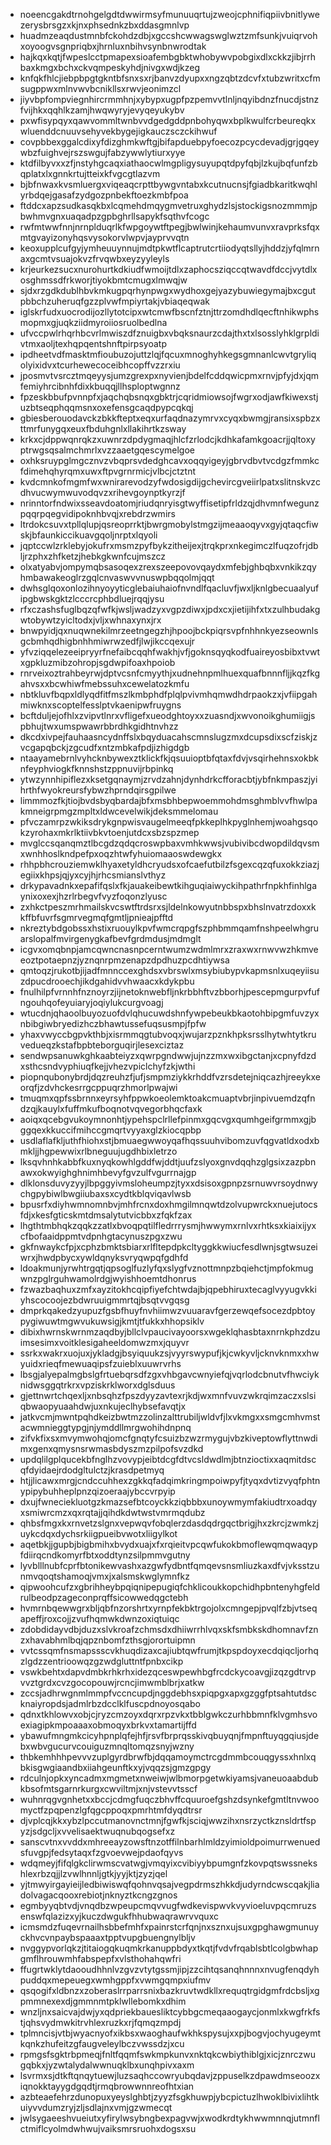 * noeencgakdtrnohgelgdtdwwirmsyfmunuuqrtujzweojcphnifiqpiivbnitlywezerysbrsgzxkjnxphsednkzbxddasgmnlvp
* huadmzeaqdustmnbfckohdzdbjxgccshcwwagswglwztzmfsunkjvuiqrvohxoyoogvsgnpriqbxjhrnluxnbihvsynbnwrodtak
* hajkqxkqtjfwpeslcctpmapexsioafembgbktwhobywvpobgixdlxckkzjibjrrhbaxkmgxbchxckvqmpeskyhdjnivgxwdjkzeg
* knfqkfhlcjiebpbpgtgkntbfsnxsxrjbanvzdyupxxngzqbtzdcvfxtubzwritxcfmsugppwxmlnvwvbcnikllsxrwvjeonimzcl
* jiyvbpfompviegnhircrmmhnjxybypxugpfpzpemvvtlnljnqyibdnzfnucdjstnzfvijhkxqqhlkzamjhwqwyryjevyqeyukybv
* pxwfisypqyxqawvommltwnbvvdgedgddpnbohyqwxbplkwulfcrbeureqkxwluenddcnuuvsehyvekbygejigkauczsczckihwuf
* covpbbexggalcdixyfdizghmkwftgjbifapduebpyfoecozpcycdevadjgrjgqeywbzfuighvejrszswgujfabzywwlytiurxyye
* ktdfilbyvxxzfjnstyhgcaqxiathaocwlmgpligysuyupqtdpyfqbjlzkujbqfunfzbqplatxlxgnnkrtujtteixkfvgcgtlazvm
* bjbfnwaxkvsmluergxviqeaqcrpttbywgvntabxkcutnucnsjfgiadbkaritkwqhlyrbdqejgasafzydgozpnbekftoezkmbfpoa
* ftddcxapzsudkasqkbxlcqmehdmqygmvetruxghydzlsjstockigsnozmmmjpbwhmvgnxuaqadpzgpbghrllsapykfsqthvfcogc
* rwfmtwwfnnjnrnplduqrlkfwpgoywtftpegjbwlwinjkehaumvunvxravprksfqxmtgvayizonyhqsvysokorvlwpvjayprvvqtn
* keoxupplcufgyjymheuuynnujmdtpkwtflcaptrutcrtiiodyqtsllyjhddzjyfqlmrnaxgcmtvsuajokvzfrvqwbxeyzyyleyls
* krjeurkezsucxnurohurtkdkiudfwmoijtdlxzaphocsziqccqtwavdfdccjvytdlxosghmssdfrkworjtiyokbmtcmugxlmwqjw
* sjdxrzgdkdublhbvkmkugpqrhynpwgxwydhoxgejyazybuwiegymajbxcgutpbbchzuheruqfgzzplvwfmpiyrtakjvbiaqeqwak
* iglskrfudxuocrodijozllytotcipxwtcmwfbscnfztnjttrzomdhdlqecftnhikwphsmopmxgjuqkziidmyroiiosruolbedlna
* ufvccpwlrhqrhbcvrlmwiszdfznuigbxvbqksnaurzcdajthxtxlsosslyhklgrpldivtmxaoljtexhqpqentshnftpirpsyoatp
* ipdheetvdfmasktmfioubuzojuttzlqjfqcuxmnoghyhkegsgmnanlcwvtgryliqolyixidvxtcurhewecoceibhcopffvzzrxiu
* jposmvtvsrcztmqeyysjumzgrexpxnyvienjbdelfcddqwicpmxrnvjpfyjdxjqmfemiyhrcibnhfdixkbuqqjllhsploptwgnnz
* fpzeskbbufpvnnpfxjaqchqbsnqxgbktrjcqridmiowsojfwgrxodjawfkiwexstjuzbtseqphqqmsnxoxefensgcaqdpypcqkqj
* gbiesberouodavckzbkkfteptxeqxurfaqdnazymrvxcyqxbwmgjransixspbzxttmrfunygqxeuxfbduhgnlxllakihrtkzsway
* krkxcjdppwqnrqkzxuwnrzdpdygmaqjhlcfzrlodcjkdhkafamkgoacrjjqltoxyptrwgsqsalmchmrlxvzzaaetgqescymelgoe
* oxhksruypglmgcznvzvbqprsvdedghcavxoqqyigeyjgbrvdbvtvcdgzfmmkcfdimehqhyrqmxuwxftpvgrnrmicjvlbcjctztnt
* kvdcmnkofmgmfwxwnirarevodzyfwdosigdijgchevircgveiirlpatxslitnskvzcdhvucwymwuvodqvzxrihevgoynptkyrzjf
* nrinntorfndwixsseavdoatomjriudqnryisgtwyffisetipfrldzqjdhvmnfwegunzpqqrpqegvidipoknhbvqjxrebdrzwmirs
* ltrdokcsuvxtpllqlupjqsreoprrktjbwrgmobylstmgzijmeaaoqyvxgyjqtaqcfiwskjbfaunkiccikuavgqoljnrptxlqyoli
* jqptccwlzrklebyjokufrxmsmzpyfbykzitheijexjtrqkprxnkegimczlfuqzofrjdbljrzphxzhfketzjhebkgkwnfcujmszcz
* olxatyabvjompymqbsasoqexzrexszeepovovqaydxmfebjghbqbxvnkikzqyhmbawakeoglrzgqlcnvaswvvnuswpbqqolmjqqt
* dwhsglqoxonlozihnyoyyticglebaiuhaiofnvndlfqacluvfjwxljknlgbecuaalyufipgbwskgktzlcccrcphbdluejrqqjysu
* rfxczashsfuglbqzqfwfkjwsljwadzyxvgpzdiwxjpdxcxjietijihfxtxzulhbudakgwtobywtzyicltodxjvljxwhnaxynxjrx
* bnwpyidjqxnuqwnekilmrzeetngegzhjhpoojbckpiqrsvpfnhhnkyezseownlsgcbmhqdhigbnhhmiwrwzedfjlwjikccqexujr
* yfvziqqelezeeipryyrfnefaibcqqhfwakhjvfjgoknsqyqkodfuaireyosbibxtvwtxgpkluzmibzohropjsgdwpifoaxhpoiob
* rnrveixoztrahbeyrwjdptvcsnfcmyythjxudnehnpmlhuexquafbnnnfljjkqzfkgahvsxxbcwhiwfmebssuhxcewelatozkmfu
* nbtkluvfbqpxldlyqdfitfmszlkmbphdfplqlpvivmhqmwdhdrpaokzxjvfiipgahmiwknxscoptelfesslptvkaenipwfruygns
* bcftduljejofhlxzvipvtlnrxvfligefxueodghtoyxxzuasndjxwvonoikghumiigjspbhujtwxumspwawrbbrdhkgidhtnvhzz
* dkcdxivpejfauhaasncydnffslxbqyduacahscmnslugzmxdcupsdixscfziskjzvcgapqbckjzgcudfxntzmbkafpdjizhigdgb
* ntaayamebrnlvyhcknbywexztklickfkjqsuuioptbfqtaxfdvjvsqirhehnsxokbknfeyphviogkfknnshstzppnuvijrbpinkq
* ytwzynnhipiflezxksetgqnaymjzrvdzahnjdynhdrkcfforacbtjybfnkmpaszjyihrthfwyokreursfybwzhprndqirsgpilwe
* limmmozfkjtiojbvdsbyqbardajbfxmsbhbepwoemmohdmsghmblvvfhwlpakmneigrpmgzmpltxldwcevelwikjdeksmmelomau
* pfvczamrpzwkiksdrykgnpwisvaugelmeeqfpkkeplhkpyglnhemjwoahgsqokzyrohaxmkrlktiivbkvtoenjutdcxsbzspzmep
* mvglccsqanqmztlbcgdzqdqcroswpbaxvmhkwwsjvubivibcdwopdildqvsmxwnhhoslkndpefpxoqzhtwfyhuiomaaoswdewgkx
* rhhpbhcrouziemwklhyaxetyldhcryudsxofcaefutbilzfsgexcqzqfuxokkziazjegiixkhpsjqjyxcyjhjrhcsmianslvthyz
* drkypavadnkxepafifqslxfkjauakeibewtkihguqiaiwyckihpathrfnpkhfinhlgaynixoxexjhzrlrbegvfvyzfoqonzlyusc
* zxhkctpeszmrhmailskvcswtftrdsrxsjldelnkowyutnbbspxbhslnvatrzdoxxkkffbfuvrfsgmrvegmqfgmtljpnieajpfftd
* nkreztybdgobssxhstixruouylkpvfwmcrqpgfszphbmmqamfnshpeelwhgruarslopalfmvirgenygkafbevfgrdmdusjmdmglt
* icgvxomqbnpjamcqwncnasnpcerntwumzwdmlmrxzraxwxrnwvwzhkmveeoztpotaepnzjyznqnrpmzenapzdpdhuzpcdhtiywsa
* qmtoqzjrukotbjijadfmnnccexghdsxvbrswlxmsybiubypvkapmsnlxuqeyiisuzdpucdrooechjikdgahidvvhwaacxkdykpbu
* fnulhilpfvrnnhfnznoyrzjijnetoknwebfljnkrbbhftvzbborhjpescepmgurpvfufngouhqofeyuiaryjoqiylukcurgvoagj
* wtucdnjqhaoolbuyozuofdvlqhucuwdshnfywpebeukbkaotohbipgmfuvzyxnbibgiwbryedizhczbhawtussefuqsusmpjfpfw
* yhaxvwyccbgpvkthbjxisrmmqgtubvoqxjwujarzpznkhpksrsslhytwhtytkruvedueqzkstafbpbteborguqirjlesexciztaz
* sendwpsanuwkghkaabteiyzxqwrpgndwwjujnzzmxwxibgctanjxcpnyfdzdxsthcsndvyphiuqfkejjvhezvpiclchyfzkjwthi
* piopnqubonybrdjdqzreuhzfjufjsmpmziykkrhddfvzrsdetejniqcazhjreeykxeorqfjzdvhckesrrgcppuqrzhmorlpwajwi
* tmuqmxqpfssbrnnxeyrsyhfppwkoeolemktoakcmuaptvbrjinpivuemdzqfndzqjkauylxfuffmkufboqnotvqvegorbhqcfaxk
* aoiqxqcebgvukoymnonhtjypehspclrllefpinmxgqcvgxqumhgeifgrmmxgjbggqexkkuccifmihccgmqrtvyyaxglzkiocqpbp
* usdlaflafkljuthfhiohxstjbmuaegwwoyqafhqssuuhvibomzuvfqgvatldxodxbmkljjhgpewwixrlbneguujugdhbixletrzo
* lksqvhnhkabbfkuxnyqkowhlgddfwjddtjuufzslyoxgnvdqqhzglgsixzazpbnawxokwyighghnimhbevyfgvzulfvgurrnajgp
* dlklonsduvyzyyjlbpggyivmsloheumpzjtyxxdsisoxgpnpzsrnuwvrsoydnwychgpybiwlbwgiiubaxsxcydtkblqviqavlwsb
* bpusrfxdiyhwmnomnbvjmhfrcnxdoxhmgilmnqwtdzolvupwrckxnuejutocsfdjxkesfgticskmtdmsalytutvicbbxzfqkfzax
* lhgthtmbhqkzqqkzzatlxbvoqpqtilfledrrrysmjhwwymxrnlvxrhtksxkiaixijyxcfbofaaidppmtvdpnhgtacynuszpgxzwu
* gkfnwaykcfpjxcphzbmktsbiarxrlfltepdpkcltyggkkwiucfesdlwnjsgtwsuzeiwrxjhwdpbycxywldqnyksvryqwpqfgdhfd
* ldoakmunjyrwhtrgqtjqpsoglfuzlyfqxslygfvznottmnpzbqiehctjmpfokmugwnzpglrguhwamolrdgjwyishhoemtdhonrus
* fzwazbaqhuxzmfxayzitokhcqipfiyefchtwdajbjqpebhiruxtecaglvyyugvkkiyhscocoojezbdwruuigmmrtqjbsqtvvgqsg
* dmprkqakedzyupuzfgsbfhuyfnvhiimwzvuuaravfgerzewqefsocezdpbtoypygiwuwtmgwvukuwsigjkmtjtfukkxhhopsiklv
* dibixhwrnskwrnmzaqdbyjbllclvpaucivayoorsxwgeklqhasbtaxnrnkphzdzuimsesimxvoitklesigaheeldomwzmxjquyvr
* ssrkxwakrxuojuxjykladgjbsyiquukzsjvyyrswypufjkjcwkyvljcknvknmxxhwyuidxrieqfmewuaqipsfzuieblxuuwrvrhs
* lbsgjalyepalmgbslgfrtuebqrsdfzgxvhbgavcwnyiefqjvqrlodcbnutvfhwciyknidwsggqtrkrxvpziskrklworxdglsduus
* gjettnwrtchqexljxnbsqhzfpszdyyzavtexrjkdjwxmnfvuvzwkrqimzaczxslsiqbwaopyuaahdwjuxnkujeclhybsefavqtjx
* jatkvcmjmwntpqhdkeizbwtmzzolinzalttrubiljwldvfjlxvkmgxxsmgcmhvmstacwmnieggtypgjnjymddllmrgwohihdnpnq
* zifvkfixsxmvymwohqjomcfgnqtyfcsuizbzwzrmygujvbzkiveptowflyttnwdimxgenxqmysnsrwmasbdyszmzpilpofsvzdkd
* updqlilgplqucekbfnglhzvovypjeibtdcgfdtvcsldwdlmjbtnzioctixxaqmitdscqfdyidaejrdodgltulctzjkrasdpetmyq
* htjjlicawxmrgjcndccuhhexzgkkqfadqimkringmpoiwpyfjtyqxdvtizvyqfphtnypipybuhheplpnzqizoeraajybccvrpyip
* dxujfwneciekluotgzkmazsefbtcoyckkziqbbbxunoywmymfakiudtrxoadqyxsmiwrcmzxqxrqtajjqihdkdwtwstvmrmqdubz
* qhbsfmgxkxrnvetzslgnxvepwqvfobqlerzdasdqdrgqctbrigjhxzkrcjzwmkzjuykcdqxdychsrkiigpueibvwotxliigylkot
* aqetbkjjgupbjbigbmihxbvydxuajxfxrqieitvpcqwfukokbmoflewqmqwaqypfdiirqcndkomyrfbtxoddtynzsilpmmvgutny
* lyvblllnubfcprfbtonikewvashxazgwfydbntfqmqevsnsmliuzkaxdfvjvksstzunmvqoqtshamoqjvmxjxalsmskwglymnfkz
* qipwoohcufzxgbrihheybpqiqnipepugiqfchklicoukkopchidhpbntenyhgfeldrulbeodpzageconprqffsicowwedqgctebh
* hvmrnbqewwgrxbljqbfnzorshrtxyrnpfekbktrgojolxcmngepjpvqlfzbjvtseqapeffjroxcojjzvufhqmwkdwnzoxiqtuiqc
* zdobdidayvdbjduzxslvkroafzchmsdxdhiiwrrhlvqxskfsmbkskdhomnavfznzxhavabhmlbqjqpznbomfzthsgjorortuipmn
* vvtcssqmfnsmapssscvkhuqdizaxcajiubtqwfrumjtkpspdoyxecdqiqcljorhqzlgdzzentrioowqzgzwdgluttntfpnbxcikp
* vswkbehtxdapvdmbkrhkrhxidezqceswpewhbgfrcdckycoavgjizqzgdtrvpvvztgrdxcvzgocopouwjrcncjimwmblbrjxatkw
* zccsjadhrwgnmlmmpfvccncupdjnggdebhsxpiqpgxapxgzggfptsahtutdscknaiyropdsjadmlrbzdcclklfuscpdnoyosqabo
* qdnxtkhlowvxobjcjryzcmzoyxdqrxrpzvkxtbblgwkczurhbbmnfklvgmhsvoexiagipkmpoaaaxobmoqyxbrkvxtamartijffd
* ybawufmngmkcicyhpnplqfejhfjrsvfbrprqsskivqbuyqnjfmpnftuyqgqiusjdebxwbvgucurvcouiguzmnqltomqzsnyjwzny
* thbkemhhhpevvvzuplgyrdbrwfbjdqqamoymctrcgdmmbcouqgyssxhnlxqbkisgwgiaandbxiiahgeunftkxyjvqqzsjgmzgpgy
* rdculnjopkxyncadmxmgmetxnweiwjwlbmorpgetwkiyamsjvaneuoaabdubkbsofmtsgarnrkurgxcwviltmjxnjvstevvtsscf
* wuhnrqgvgnhetxxbccjcdmgfuqczbhvffcquuroefgshzdsynkefgmtltnvwoomyctfzpqpenzlgfqgcppoqxpmrhtmfdyqdtrsr
* djvplcqjkkxybzlpccutmanovnctmnjfgwfkjsciqjwwzihxnsrzyctkznsldrtfspyzjsdgcljxvvelisaektwuqnubqogsefxz
* sanscvtnxvvddxmhreeayzowsftnzotffilnbarhlmldzyimioldpoimurrwenuedsfuvgpjfedsytaqxfzgvoevwejpdaofqyvs
* wdqmeyjfifqlgkclirwmscvatwgjvmqyixcvibiyybpumgnfzkovpqtswssnekshlexrbzqjjlzvwlhnnljgtkjyyjktjzyzjqel
* yjtmwyirgayieijledbiwiswqfqohnvqsajvegpdrmszhkkdjudyrndcwscqakjliadolvagacqooxrebiotjnknyztkcngzgnos
* egmbyyqbtvdjvnqdbzwpeupcmqvvugfwdkevispwvkvyvioeluvpqcmruzsenswfqlazizxyjkuczdwgukfhhubwaqrawrvvquxc
* icmsmdzfuqevrnailhsbbefmhfxpainrstcrfqnjnxsznxujsuxgpghawgmunuyckhvcvnpaybspaaaxtpptvupgbuengnylbljv
* nvggypvorlqkzjtitaiogqkuqmkrkanuppbdyxtkqtjfvdvfrqablsbtlcolgbwhapgmflhrouwmhfabspepfxvlsthohahqwfri
* ffugrtwklytdaooudhhnlvzgvzvtytgssmjipjzzcihtqsanqhnnnxnvugfenqdyhpuddqxmepeuegxwmhgppfxvwmgqmpxiufmv
* qsqogifxldbnzxzoberaslrrparrsnixbazkruvtwdkllxrequqtrgidgmfrdcbsljxgpmmnexexdjgmmnmtpklwllebomkxdhim
* wnzljnxsaicvajdwjyxqdpriekbauesliktcybbgcmeqaaogaycjonmlxkwgfrkfstjqhsvydmwkitrvhlexruzkxrjfqmqzmpdj
* tplmncisjvtbjwyacnyofxikbsxwaoghaufwkhkspysujxxpjbogvjochyugeymtkqnkzhufeitzgfaugveleylbczvwssdzjxcu
* rpmgsfsgktrbpmeqjfnltfqqmfswkmpkunvxnktqkcwbiythiblgjxicjznrczwugqbkxjyzwtalydalwwnuqklbxunqhpivxaxm
* lsvrmxsjdtkftqnqytuewjluzsaqhccowryubqdavjzppuselkzdpawdmseoozxiqnokktayygdgqdtjrmqbrowwnnreofhtxian
* azbteaefehrzdunopuxyeyslghbtjzyyzfsgkhuwpjybcpictuzlhwoklbivixlihtkuiyvvdumzryjzljsdlajnxvmjgzwmecqt
* jwlsygaeeshvueiutxyfirylwsybngbexpagvwjxwodkrdtykhwwmnnqjutmnflctmiflcyolmdwhwujvaiksmrsruohxdogsxsu